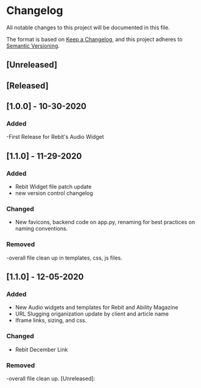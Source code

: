 # Changelog
All notable changes to this project will be documented in this file.

The format is based on [Keep a Changelog](https://keepachangelog.com/en/1.0.0/),
and this project adheres to [Semantic Versioning](https://semver.org/spec/v2.0.0.html).

## [Unreleased] 

## [Released]
## [1.0.0] - 10-30-2020
### Added
-First Release for Rebit's Audio Widget

## [1.1.0] - 11-29-2020
### Added
- Rebit Widget file patch update
- new version control changelog
### Changed
- New favicons, backend code on app.py, renaming for best practices on naming conventions.

### Removed
-overall file clean up in templates, css, js files.

## [1.1.0] - 12-05-2020
### Added
- New Audio widgets and templates for Rebit and Ability Magazine
- URL Slugging origanization update by client and article name
- Iframe links, sizing, and css.
### Changed
- Rebit December Link

### Removed
-overall file clean up.
[Unreleased]:

